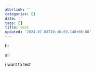 ```yaml
---
abbrlink: ''
categories: []
date: ''
tags: []
title: test
updated: '2024-07-03T10:46:59.140+08:00'
---
```

hi

all

i want to  test

